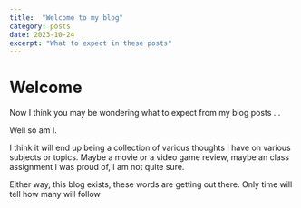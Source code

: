 ```yaml
---
title:  "Welcome to my blog"
category: posts
date: 2023-10-24
excerpt: "What to expect in these posts"
---
```


# Welcome
Now I think you may be wondering what to expect from my blog posts ...

Well so am I.

I think it will end up being a collection of various thoughts I have on various subjects or topics.
Maybe a movie or a video game review, maybe an class assignment I was proud of, I am not quite sure.

Either way, this blog exists, these words are getting out there. Only time will tell how many will follow
